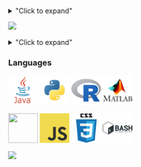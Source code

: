 <details>
<summary>"Click to expand"</summary>
  
>consectetur adipiscing elit, sed do eiusmod tempor incididunt ut labore et dolore magna aliqua. Ut enim ad minim veniam, quis nostrud exercitation ullamco laboris nisi ut aliquip ex ea commodo consequat. Duis aute irure dolor in reprehenderit in voluptate velit esse cillum dolore eu fugiat nulla pariatur. Excepteur sint occaecat cupidatat non proident, sunt in culpa qui officia deserunt mollit anim id est laborum.
</details>
<p align="left"><img src="https://raw.githubusercontent.com/michaelGRU/michaelGRU/main/gapminder.gif"></p>

<details>
<summary>"Click to expand"</summary>

```r
library(gapminder)
library(gganimate)
library(ggplot2)
## standard ggplot2
ggplot(gapminder, aes(gdpPercap, lifeExp, size = pop, colour = country)) +
  geom_point(alpha = 0.7, show.legend = FALSE) +
  scale_colour_manual(values = country_colors) +
  scale_size(range = c(2, 12)) +
  scale_x_log10() +
  # Here comes the gganimate specific bits
  labs(title = 'Year: {frame_time}', x = 'GDP per capita', y = 'life expectancy') +
  transition_time(year) +
  ease_aes('linear')

```

</details>

### Languages 
<p align='left'>
  <code><img height="60" width="60" src="https://raw.githubusercontent.com/recklessn00b/recklessn00b/main/java.PNG"></code>
 <code><img height="60" width="60" src="https://raw.githubusercontent.com/github/explore/80688e429a7d4ef2fca1e82350fe8e3517d3494d/topics/python/python.png"></code>
 <code><img height="60" width="60" src="https://raw.githubusercontent.com/github/explore/80688e429a7d4ef2fca1e82350fe8e3517d3494d/topics/r/r.png"></code>
   <code><img height="60" width="60" src="https://raw.githubusercontent.com/github/explore/80688e429a7d4ef2fca1e82350fe8e3517d3494d/topics/matlab/matlab.png"></code>
 
 <code><img height="60" width="60" src="https://camo.githubusercontent.com/921feef2c4a66db28e70f982bbfea8f22e6e75f1d3818b1af8cca5cd62c361ff/68747470733a2f2f7777772e7a656c75736c7567692e72752f75706c6f61642f6e6577732f7465726d7332303139313131352d312e706e67"></code>
  <code><img height="60" width="60" src="https://raw.githubusercontent.com/github/explore/80688e429a7d4ef2fca1e82350fe8e3517d3494d/topics/javascript/javascript.png"></code>
 <code><img height="60" width="60" src="https://raw.githubusercontent.com/github/explore/80688e429a7d4ef2fca1e82350fe8e3517d3494d/topics/css/css.png"></code>
 <code><img height="60" width="60" src="https://raw.githubusercontent.com/github/explore/80688e429a7d4ef2fca1e82350fe8e3517d3494d/topics/bash/bash.png"></code>

 </p>

<p align="left"><img src="https://github-readme-stats.vercel.app/api/top-langs?username=michaelgru&bg_color=282923&title_color=A6E22E&text_color=66D9EF"></p>


